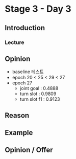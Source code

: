 # Stage 3 - Day 3

## Introduction

### Lecture

## Opinion

- baseline 테스트
- epoch 20 < 25 < 29 < 27
- epoch 27
  - joint goal : 0.4888
  - turn slot : 0.9809
  - turn slot f1 : 0.9123

## Reason

## Example

## Opinion / Offer
